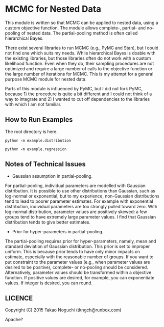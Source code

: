 MCMC for Nested Data
====================

This module is written so that MCMC can be applied to nested data, using a
custom objective function. The module allows complete-, partial- and no-pooling
of nested data. The partial-pooling method is often called hierarchical Bayes.

There exist several libraries to run MCMC (e.g., PyMC and Stan), but I could
not find one which suits my needs. While hierarchical Bayes is doable with the
existing libraries, but those libraries often do not work with a custom
likelihood function. Even when they do, their sampling procedures are not
optimized and require a large number of calls to the objective function or the
large number of iterations for MCMC.  This is my attempt for a general purpose
MCMC module for nested data.

Parts of this module is influenced by PyMC, but I did not fork PyMC, because 1)
the procedure is quite a bit different and I could not think of a way to
integrate and 2) I wanted to cut off dependencies to the libraries with which
I am not familiar.


How to Run Examples
-------------------

The root directory is here.

```
python -m example.distribution
```

```
python -m example.regression
```


Notes of Technical Issues
-------------------------

- Gaussian assumption in partial-pooling.

For partial-pooling, individual parameters are modelled with Gaussian
distribution.  It is possible to use other distributions than Gaussian, such as
log-normal or exponential, but to my experience, non-Gaussian distributions
tend to lead to poorer parameter estimates. For example with exponential
distribution, individual parameters are too strongly pulled toward zero. With
log-normal distribution, parameter values are positively skewed: a few groups
tend to have extremely large parameter values.  I find that Gaussian
distribution tends to give better estimates.


- Prior for hyper-parameters in partial-pooling.

The partial-pooling requires prior for hyper-parameters, namely, mean and
standard deviation of Gaussian distribution.  This prior is set to improper
uniform.  This is because prior tends to have only minor impacts on estimate,
especially with the reasonable number of groups. If you want to put constraint
to the parameter values (e.g., when parameter values are desired to be
positive), complete- or no-pooling should be considered. Alternatively,
parameter values should be transformed within a objective function. If positive
values are desired, for example, you can exponentiate values. If integer is
desired, you can round.


LICENCE
-------

Copyright (C) 2015 Takao Noguchi (tkngch@runbox.com)

Apache?
